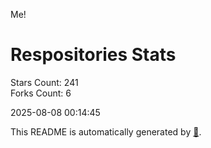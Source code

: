 Me!

# Respositories Stats
Stars Count: 241  
Forks Count: 6

2025-08-08 00:14:45  

This README is automatically generated by [🐰](https://github.com/rnitta/rnitta).
